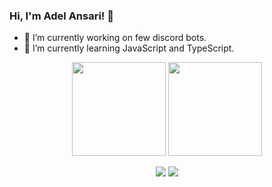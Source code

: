 ### Hi, I'm Adel Ansari! 👋

<!--
**adelansari/adelansari** is a ✨ _special_ ✨ repository because its `README.md` (this file) appears on your GitHub profile.

Here are some ideas to get you started:

- 🔭 I’m currently working on ...
- 🌱 I’m currently learning ...
- 👯 I’m looking to collaborate on ...
- 🤔 I’m looking for help with ...
- 💬 Ask me about ...
- 📫 How to reach me: ...
- 😄 Pronouns: ...
- ⚡ Fun fact: ...
-->

- 🔭 I’m currently working on few discord bots.
- 🌱 I’m currently learning JavaScript and TypeScript.


<p align="center">
  <img height="150em" src="https://github-readme-stats.vercel.app/api?username=adelansari&show_icons=true&theme=merko "/>
  <img height="150em" src="https://github-readme-stats.vercel.app/api/top-langs/?username=adelansari&layout=compact&langs_count=8&theme=merko "/>


<p align="center">
<a href="https://www.linkedin.com/in/adel-ansari/"><img src="https://img.shields.io/badge/-Linkedin-008B8B?style=flat&logo=appveyor=&logoColor=white"/></a>
<a href="mailto:adelansari.a@gmail.com"><img src="https://img.shields.io/badge/-Email-008B8B?style=flat&logo=appveyor=&logoColor=white"/></a>
</p>
